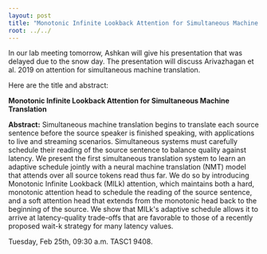 ```yaml
---
layout: post
title: "Monotonic Infinite Lookback Attention for Simultaneous Machine Translation"
root: ../../
---
```

In our lab meeting tomorrow, Ashkan will give his presentation that was delayed due to the snow day. The presentation will discuss Arivazhagan et al. 2019 on attention for simultaneous machine translation.

Here are the title and abstract:

**Monotonic Infinite Lookback Attention for Simultaneous Machine Translation**

**Abstract:**
Simultaneous machine translation begins to translate each source sentence before the source speaker is finished speaking, with applications to live and streaming scenarios. Simultaneous systems must carefully schedule their reading of the source sentence to balance quality against latency. We present the first simultaneous translation system to learn an adaptive schedule jointly with a neural machine translation (NMT) model that attends over all source tokens read thus far. We do so by introducing Monotonic Infinite Lookback (MILk) attention, which maintains both a hard, monotonic attention head to schedule the reading of the source sentence, and a soft attention head that extends from the monotonic head back to the beginning of the source. We show that MILk's adaptive schedule allows it to arrive at latency-quality trade-offs that are favorable to those of a recently proposed wait-k strategy for many latency values.

Tuesday, Feb 25th, 09:30 a.m. TASC1 9408.
